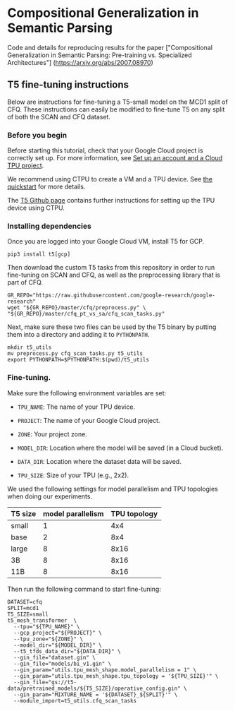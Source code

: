 # Compositional Generalization in Semantic Parsing

Code and details for reproducing results for the paper ["Compositional
Generalization in Semantic Parsing: Pre-training vs. Specialized Architectures"]
(https://arxiv.org/abs/2007.08970)

## T5 fine-tuning instructions

Below are instructions for fine-tuning a T5-small model on the MCD1 split of
CFQ. These instructions can easily be modified to fine-tune T5 on any split of
both the SCAN and CFQ dataset.

### Before you begin

Before starting this tutorial, check that your Google Cloud project is correctly
set up. For more information, see [Set up an account and a Cloud TPU project](https://cloud.google.com/tpu/docs/setup-gcp-account).

We recommend using CTPU to create a VM and a TPU device. See [the quickstart](https://cloud.google.com/tpu/docs/quickstart) for more details.

The [T5 Github page](https://github.com/google-research/text-to-text-transfer-transformer) contains further instructions for setting up the TPU device using CTPU.

### Installing dependencies

Once you are logged into your Google Cloud VM, install T5 for GCP.

```
pip3 install t5[gcp]
```

Then download the custom T5 tasks from this repository in order to run
fine-tuning on SCAN and CFQ, as well as the preprocessing library that is part
of CFQ.

```
GR_REPO="https://raw.githubusercontent.com/google-research/google-research"
wget "${GR_REPO}/master/cfq/preprocess.py" \
"${GR_REPO}/master/cfq_pt_vs_sa/cfq_scan_tasks.py"
```

Next, make sure these two files can be used by the T5 binary by putting them 
into a directory and adding it to `PYTHONPATH`.

```
mkdir t5_utils
mv preprocess.py cfq_scan_tasks.py t5_utils
export PYTHONPATH=$PYTHONPATH:$(pwd)/t5_utils
```

### Fine-tuning.

Make sure the following environment variables are set:

*   `TPU_NAME`: The name of your TPU device.

*   `PROJECT`: The name of your Google Cloud project.

*   `ZONE`: Your project zone.

*   `MODEL_DIR`: Location where the model will be saved (in a Cloud bucket).

*   `DATA_DIR`: Location where the dataset data will be saved.

*   `TPU_SIZE`: Size of your TPU (e.g., 2x2).

We used the following settings for model parallelism and TPU topologies when
doing our experiments.

| T5 size | model parallelism | TPU topology |
|---------|-------------------|--------------|
| small   | 1                 | 4x4          |
| base    | 2                 | 8x4          |
| large   | 8                 | 8x16         |
| 3B      | 8                 | 8x16         |
| 11B     | 8                 | 8x16         |

Then run the following command to start fine-tuning:

```
DATASET=cfq
SPLIT=mcd1
T5_SIZE=small
t5_mesh_transformer  \
  --tpu="${TPU_NAME}" \
  --gcp_project="${PROJECT}" \
  --tpu_zone="${ZONE}" \
  --model_dir="${MODEL_DIR}" \
  --t5_tfds_data_dir="${DATA_DIR}" \
  --gin_file="dataset.gin" \
  --gin_file="models/bi_v1.gin" \
  --gin_param="utils.tpu_mesh_shape.model_parallelism = 1" \
  --gin_param="utils.tpu_mesh_shape.tpu_topology = '${TPU_SIZE}'" \
  --gin_file="gs://t5-data/pretrained_models/${T5_SIZE}/operative_config.gin" \
  --gin_param="MIXTURE_NAME = '${DATASET}_${SPLIT}'" \
  --module_import=t5_utils.cfq_scan_tasks
```

